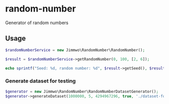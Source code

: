 # random-number

Generator of random numbers

## Usage

```php
$randomNumberService = new Jimmwo\RandomNumber\RandomNumber();

$result = $randomNumberService->getRandomNumber(0, 100, [2, 6]);

echo sprintf("Seed: %d, random number: %d", $result->getSeed(), $result->getNumber());
```

### Generate dataset for testing

```php
$generator = new Jimmwo\RandomNumber\RandomNumberDatasetGenerator();
$generator->generateDataset(1000000, 5, 4294967296, true, './dataset-folder');
```
